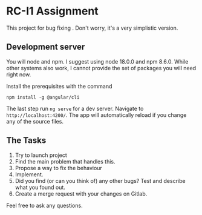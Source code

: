 # RC-I1 Assignment

This project for bug fixing . Don't worry, it's a very simplistic version.

## Development server

You will node and npm.
I suggest using node 18.0.0 and npm 8.6.0.
While other systems also work, I cannot provide the set of packages you will need right now.

Install the prerequisites with the command

```shell
npm install -g @angular/cli
```

The last step run `ng serve` for a dev server. Navigate to `http://localhost:4200/`. The app will automatically reload if you change any of the source files.

## The Tasks

1. Try to launch project
2. Find the main problem that handles this.
3. Propose a way to fix the behaviour
4. Implement.
5. Did you find (or can you think of) any other bugs? Test and describe what you found out.
6. Create a merge request with your changes on Gitlab.

Feel free to ask any questions.